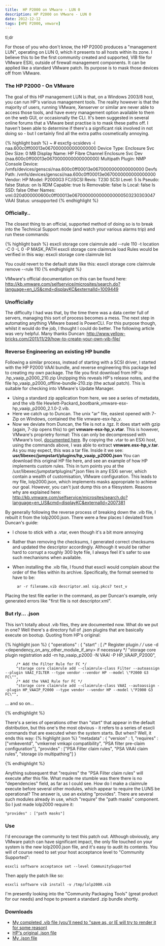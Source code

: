 ```yaml
---
title:  HP P2000 on VMware - LUN 0
description: HP P2000 on VMware - LUN 0
date: 2012-12-12
tags: [HPE P2000, vmware]
---
```


tl;dr

For those of you who don't know, the HP P2000 produces a "management LUN", operating on LUN 0, which it presents to all hosts within its zone. 
 I believe this to be the first community created and supported, VIB file for VMware ESXi, outside of firewall management components. It can be applied like a standard VMware patch. 
 Its purpose is to mask those devices off from VMware. 



### The HP P2000 - On VMware

The goal of this HP management LUN is that, on a Windows 2003/8 host, you can run HP's various management tools. The reality however is that the majority of users, running VMware, Xenserver or similar are never able to access those tools, and have every management option available to them on the web GUI, or occasionally the CLI.
 It's been suggested in several online forums that a VMware best practise is to mask these paths off. I haven't been able to determine if there's a significant risk involved in not doing so - but I certainly find all the extra paths cosmetically annoying.

{% highlight bash %}
~ # esxcfg-scsidevs -l
naa.600c0ff00013e0670000000000000000
   Device Type: Enclosure Svc Dev
   Size: 0 MB
   Display Name: HP Fibre Channel Enclosure Svc Dev (naa.600c0ff00013e0670000000000000000)
   Multipath Plugin: NMP
   Console Device: /vmfs/devices/genscsi/naa.600c0ff00013e0670000000000000000
   Devfs Path: /vmfs/devices/genscsi/naa.600c0ff00013e0670000000000000000
   Vendor: HP        Model: P2000G3 FC/iSCSI  Revis: T230
   SCSI Level: 5  Is Pseudo: false Status: on
   Is RDM Capable: true  Is Removable: false
   Is Local: false Is SSD: false
   Other Names:
      vml.020d000000600c0ff00013e0670000000000000000503230303047
   VAAI Status: unsupported
{% endhighlight %}


### Officially..

The closest thing to an official, supported method of doing so is to break into the Technical Support mode (and watch your various alarms trip) and run these commands:

{% highlight bash %}
esxcli storage core claimrule add --rule 110 -t location -C 0 -L 0 -P MASK_PATH
esxcli storage core claimrule load
Rules would be verified in this way:
esxcli storage core claimrule list

You could revert to the default state like this:
esxcli storage core claimrule remove --rule 110
{% endhighlight %}

VMware's official documentation on this can be found here: http://kb.vmware.com/selfservice/microsites/search.do?language=en_US&cmd=displayKC&externalId=1009449 

### Unofficially
The difficulty I had was that, by the time there was a data center full of servers, managing this sort of process becomes a mess. The next step in automating anything VMware based is PowerCLI. For this purpose though, whilst it would do the job, I thought I could do better. The following article was very helpful. Many thanks Duncan: http://www.yellow-bricks.com/2011/11/29/how-to-create-your-own-vib-file/ 

### Reverse Engineering an existing HP bundle
Following a similar process, instead of starting with a SCSI driver, I started with the HP P2000 VAAI bundle, and reverse engineering this package led to creating my own package. 
 The file you first download from HP is: .hp_vaaip_p2000_210.zip
 Unzipping this reveals HP's release notes, and the file hp_vaaip_p2000_offline-bundle-210.zip (the actual patch). This is suitable for checking into VMware's Update Manager.

- Using a standard zip application from here, we see a series of metadata, and the vib file Hewlett-Packard_bootbank_vmware-esx-hp_vaaip_p2000_2.1.0-2.vib.
- Here we catch up to Duncan. The unix "ar" file, easiest opened with 7-Zip on Windows, contained the file vmware-esx-hp_v.
- Now we deviate from Duncan, the file is not a .tgz. It does start with gzip (again, 7-zip opens this) to get **vmware-esx-hp_v.vtar**. This is however, VMware's proprietry format: This can only be decompressed with VMware's tool, [documented here](http://www.virtuallyghetto.com/2011/08/how-to-create-and-modify-vgz-vmtar.html).
 By copying the .vtar to an ESXi host, using the commands above, I was able to extract **vmware.esx-hp_v.tar**. As you may expect, this was a tar file. Inside it we see:
**usr/libexec/jumpstart/plugins/hp_vaaip_p2000.json**
You can download this original HP file here, and see an example of how HP implements custom rules. This in turn points you at the /usr/libexec/jumpstartplugins/*.json files in any ESXi server, which contain a wealth of customisation, VMware configuration. This leads to my file, lolp2000.json, which implements masks appropriate to achieve our goal. However, you can't just dump this on a filesystem. Reasons why are explained here: http://kb.vmware.com/selfservice/microsites/search.do?language=en_US&cmd=displayKC&externalId=2007381 

 By generally following the reverse process of breaking down the .vib file, I rebuilt it from the lolp2000.json. There were a few places I deviated from Duncan's guide: 

- I chose to stick with a .vtar, even though it's a bit more annoying
- Rather than removing the checksums, I generated correct checksums and updated the descriptor accordingly. Although it would be rather hard to corrupt a roughly 300 byte file, I always feel it's safer to use such mechanisms when available.
- When installing the .vib file, I found that esxcli would complain about the order of the files within its archive. Specifically, the format seemed to have to be: 

        ar -r filename.vib descriptor.xml sig.pkcs7 test_v

Placing the test file earlier in the command, as per Duncan's example, only generated errors like "first file is not descriptor.xml". 


### But rly... .json
This isn't totally about .vib files, they are documented now. What do we put in one? Well there's a directory full of .json plugins that are basically execute on bootup. Quoting from HP's original: 

{% highlight json %}
{
   "operations" :
   {
      "start" :
      [
         /* Register plugin */
         /* use -d <dependency_on_any_other_module_if_any> if necessary */
         "storage core plugin registration add -m hp_vaaip_p2000 -N VAAI -P HP_VAAIP_P2000",

         /* Add the Filter Rule for FC */
         "storage core claimrule add --claimrule-class Filter --autoassign --plugin VAAI_FILTER --type vendor --vendor HP --model \"P2000 G3 FC\"",
         /* Add the VAAI Rule for FC */
         "storage core claimrule add --claimrule-class VAAI --autoassign --plugin HP_VAAIP_P2000 --type vendor --vendor HP --model \"P2000 G3 FC\"",
... and so on...

{% endhighlight %}

There's a series of operations other than "start" that appear in the default distribution, but this one's the most obvious - it refers to a series of esxcli commands that are executed when the system starts. But when? 
 Well, it ends this way: 
{% highlight json %}
   "metadata" :
   {
      "version"  : 1,
      "requires" : ["vmkeventd", "vmkernel vmkapi compatibility", "PSA filter pre-claim configuration"],
      "provides" : ["PSA Filter claim rules", "PSA VAAI claim rules", "storage i/o multipathing"]
   }

{% endhighlight %}


Anything subsequent that "requires" the "PSA Filter claim rules" will execute after this file. What made me stumble was there there is no "dependencies" field, as far as I could see. How do I make a claimrule execute before several other modules, which appear to require the LUNS be operational? The answer is, use an existing "provides". 
 There are several such modules already in use, which "require" the "path masks" component. So I just made lolp2000 require it:
 
    "provides" : ["path masks"]



### Use
I'd encourage the community to test this patch out. Although obviously, any VMware patch can have significant impact, the only file touched on your system is the new lolp2000.json file, and it's easy to audit its contents. 
 You will of course need to set your host acceptance level to "Community Supported": 

    esxcli software acceptance set --level CommunitySupported

Then apply the patch like so:

    esxcli software vib install -v /tmp/lolp2000.vib


I'm presently looking into the "Community Packaging Tools" (great product for our needs) and hope to present a standard .zip bundle shortly. 

### Downloads
- [My completed .vib file (you'll need to "save as, or IE will try to render it for some reason)](/assets/downloads/lolp2000.vib)
- [HP's original .json file](/assets/downloads/hp_vaaip_p2000.json)
- [My .json file](/assets/downloads/lolp2000.json)
